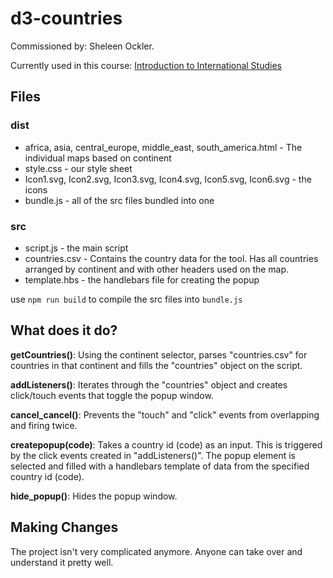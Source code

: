 # d3-countries

Commissioned by: Sheleen Ockler.

Currently used in this course: [Introduction to International Studies](https://byui.instructure.com/courses/4383)

## Files

### dist
  - africa, asia, central_europe, middle_east, south_america.html - The individual maps based on continent
  - style.css - our style sheet
  - Icon1.svg, Icon2.svg, Icon3.svg, Icon4.svg, Icon5.svg, Icon6.svg - the icons
  - bundle.js - all of the src files bundled into one

### src
  - script.js - the main script
  - countries.csv - Contains the country data for the tool. Has all countries arranged by continent and with other headers used on the map.
  - template.hbs - the handlebars file for creating the popup

use `npm run build` to compile the src files into `bundle.js`

## What does it do?

**getCountries()**: Using the continent selector, parses "countries.csv" for countries in that continent and fills the "countries" object on the script.

**addListeners()**: Iterates through the "countries" object and creates click/touch events that toggle the popup window.

**cancel_cancel()**: Prevents the "touch" and "click" events from overlapping and firing twice.

**createpopup(code)**: Takes a country id (code) as an input. This is triggered by the click events created in "addListeners()". The popup element is selected and filled with a handlebars template of data from the specified country id (code).

**hide_popup()**: Hides the popup window.

## Making Changes

The project isn't very complicated anymore. Anyone can take over and understand it pretty well.
